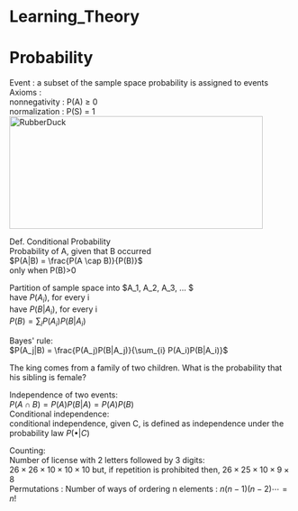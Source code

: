 Learning_Theory
======================
# Probability
Event : a subset of the sample space
probability is assigned to events   
Axioms :   
nonnegativity : P(A) $\geq$ 0   
normalization : P(S) = 1   
<img src="https://user-images.githubusercontent.com/100255173/226573523-4b1504ab-dc8d-4acb-ba9a-2b919706003b.png" width="450px" height="200px" title="px(픽셀) 크기 설정" alt="RubberDuck"></img><br/>
   
Def. Conditional Probability   
Probability of A, given that B occurred   
$P(A|B) = \frac{P(A \cap B)}{P(B)}$   
only when P(B)>0   
   
Partition of sample space into $A_1, A_2, A_3, ... $   
have $P(A_i)$, for every i   
have $P(B|A_i)$, for every i   
$P(B) = \sum_{i} P(A_i)P(B|A_i)$
   
Bayes' rule:   
$P(A_j|B) = \frac{P(A_j)P(B|A_j)}{\sum_{i} P(A_i)P(B|A_i)}$
   
The king comes from a family of two children. What is the probability that his sibling is female?
   
Independence of two events:   
$P(A \cap B) = P(A)P(B|A) = P(A)P(B)$   
Conditional independence:   
conditional independence, given C, is defined as independence under the probability law $P(\bullet|C)$
   

Counting:   
Number of license with 2 letters followed by 3 digits:   
$26 \times 26 \times 10 \times 10 \times 10$
but, if repetition is prohibited then, $26 \times 25 \times 10 \times 9 \times 8$   
Permutations : Number of ways of ordering n elements : $n(n-1)(n-2)\cdots = n!$ 

